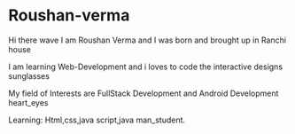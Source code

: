 # Roushan-verma
Hi there wave
I am Roushan Verma and I was born and brought up in Ranchi house

I am learning Web-Development and i loves to code the interactive designs sunglasses

My field of Interests are FullStack Development and Android Development heart_eyes

Learning: Html,css,java script,java man_student.
